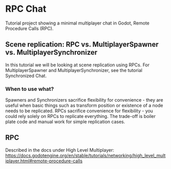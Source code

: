 # RPC Chat
Tutorial project showing a minimal multiplayer chat in Godot, Remote Procedure Calls (RPC).

## Scene replication: RPC vs. MultiplayerSpawner vs. MultiplayerSynchronizer
In this tutorial we will be looking at scene replication using RPCs. For MultiplayerSpawner and MultiplayerSynchronizer, see the tutorial Synchronized Chat.

### When to use what?
Spawners and Synchronizers sacrifice flexibility for convenience - they are useful when basic things such as transform position or existence of a node needs to be replicated.
RPCs sacrifice convenience for flexibility - you could rely solely on RPCs to replicate everything. The trade-off is boiler plate code and manual work for simple replication cases.

## RPC
Described in the docs under High Level Multiplayer: https://docs.godotengine.org/en/stable/tutorials/networking/high_level_multiplayer.html#remote-procedure-calls
